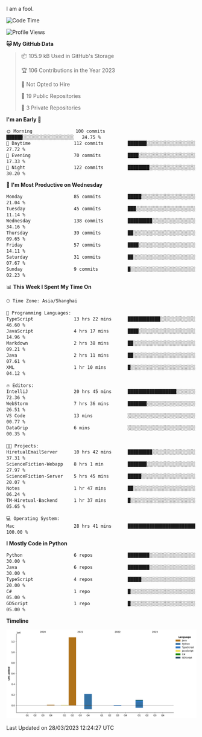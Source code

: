I am a fool.

<!--START_SECTION:waka-->
![Code Time](http://img.shields.io/badge/Code%20Time-228%20hrs%2041%20mins-blue)

![Profile Views](http://img.shields.io/badge/Profile%20Views-1-blue)

**🐱 My GitHub Data** 

> 📦 105.9 kB Used in GitHub's Storage 
 > 
> 🏆 106 Contributions in the Year 2023
 > 
> 🚫 Not Opted to Hire
 > 
> 📜 19 Public Repositories 
 > 
> 🔑 3 Private Repositories 
 > 
**I'm an Early 🐤** 

```text
🌞 Morning                100 commits         ██████░░░░░░░░░░░░░░░░░░░   24.75 % 
🌆 Daytime                112 commits         ███████░░░░░░░░░░░░░░░░░░   27.72 % 
🌃 Evening                70 commits          ████░░░░░░░░░░░░░░░░░░░░░   17.33 % 
🌙 Night                  122 commits         ████████░░░░░░░░░░░░░░░░░   30.20 % 
```
📅 **I'm Most Productive on Wednesday** 

```text
Monday                   85 commits          █████░░░░░░░░░░░░░░░░░░░░   21.04 % 
Tuesday                  45 commits          ███░░░░░░░░░░░░░░░░░░░░░░   11.14 % 
Wednesday                138 commits         █████████░░░░░░░░░░░░░░░░   34.16 % 
Thursday                 39 commits          ██░░░░░░░░░░░░░░░░░░░░░░░   09.65 % 
Friday                   57 commits          ████░░░░░░░░░░░░░░░░░░░░░   14.11 % 
Saturday                 31 commits          ██░░░░░░░░░░░░░░░░░░░░░░░   07.67 % 
Sunday                   9 commits           █░░░░░░░░░░░░░░░░░░░░░░░░   02.23 % 
```


📊 **This Week I Spent My Time On** 

```text
🕑︎ Time Zone: Asia/Shanghai

💬 Programming Languages: 
TypeScript               13 hrs 22 mins      ████████████░░░░░░░░░░░░░   46.60 % 
JavaScript               4 hrs 17 mins       ████░░░░░░░░░░░░░░░░░░░░░   14.96 % 
Markdown                 2 hrs 38 mins       ██░░░░░░░░░░░░░░░░░░░░░░░   09.21 % 
Java                     2 hrs 11 mins       ██░░░░░░░░░░░░░░░░░░░░░░░   07.61 % 
XML                      1 hr 10 mins        █░░░░░░░░░░░░░░░░░░░░░░░░   04.12 % 

🔥 Editors: 
IntelliJ                 20 hrs 45 mins      ██████████████████░░░░░░░   72.36 % 
WebStorm                 7 hrs 36 mins       ███████░░░░░░░░░░░░░░░░░░   26.51 % 
VS Code                  13 mins             ░░░░░░░░░░░░░░░░░░░░░░░░░   00.77 % 
DataGrip                 6 mins              ░░░░░░░░░░░░░░░░░░░░░░░░░   00.35 % 

🐱‍💻 Projects: 
HiretualEmailServer      10 hrs 42 mins      █████████░░░░░░░░░░░░░░░░   37.31 % 
ScienceFiction-Webapp    8 hrs 1 min         ███████░░░░░░░░░░░░░░░░░░   27.97 % 
ScienceFiction-Server    5 hrs 45 mins       █████░░░░░░░░░░░░░░░░░░░░   20.07 % 
Notes                    1 hr 47 mins        ██░░░░░░░░░░░░░░░░░░░░░░░   06.24 % 
TM-Hiretual-Backend      1 hr 37 mins        █░░░░░░░░░░░░░░░░░░░░░░░░   05.65 % 

💻 Operating System: 
Mac                      28 hrs 41 mins      █████████████████████████   100.00 % 
```

**I Mostly Code in Python** 

```text
Python                   6 repos             ████████░░░░░░░░░░░░░░░░░   30.00 % 
Java                     6 repos             ████████░░░░░░░░░░░░░░░░░   30.00 % 
TypeScript               4 repos             █████░░░░░░░░░░░░░░░░░░░░   20.00 % 
C#                       1 repo              █░░░░░░░░░░░░░░░░░░░░░░░░   05.00 % 
GDScript                 1 repo              █░░░░░░░░░░░░░░░░░░░░░░░░   05.00 % 
```



**Timeline**

![Lines of Code chart](https://raw.githubusercontent.com/VeejaLiu/VeejaLiu/master/assets/bar_graph.png)


 Last Updated on 28/03/2023 12:24:27 UTC
<!--END_SECTION:waka-->

